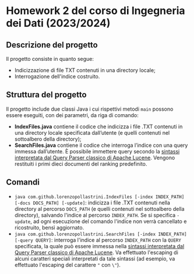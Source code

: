 # Homework 2 del corso di Ingegneria dei Dati (2023/2024)

## Descrizione del progetto
Il progetto consiste in quanto segue:
* Indicizzazione di file TXT contenuti in una directory locale;
* Interrogazione dell'indice costruito.

## Struttura del progetto
Il progetto include due classi Java i cui rispettivi metodi `main` possono essere
eseguiti, con dei parametri, da riga di comando:
* **IndexFiles.java** contiene il codice che indicizza i file .TXT contenuti in una directory locale specificata
  dall’utente (e quelli contenuti nel sottoalbero della directory);
* **SearchFiles.java** contiene il codice che interroga l’indice con una query immessa dall’utente. È possibile
  immettere query secondo la [sintassi interpretata dal Query Parser classico di Apache Lucene](
  https://lucene.apache.org/core/9_8_0/queryparser/org/apache/lucene/queryparser/classic/package-summary.html). Vengono
  restituiti i primi dieci documenti del ranking predefinito.

## Comandi
* `java com.github.lorenzopollastrini.IndexFiles [-index INDEX_PATH] [-docs DOCS_PATH] [-update]`: indicizza i file
  .TXT contenuti nella directory al percorso `DOCS_PATH` (e quelli contenuti nel sottoalbero della directory), salvando
  l'indice al percorso `INDEX_PATH`. Se si specifica `-update`, ad ogni esecuzione del comando l'indice non verrà
  cancellato e ricostruito, bensì aggiornato.
* `java com.github.lorenzopollastrini.SearchFiles [-index INDEX_PATH] [-query QUERY]`: interroga l'indice al percorso
  `INDEX_PATH` con la `QUERY` specificata, la quale può essere immessa nella [sintassi interpretata dal Query Parser
  classico di Apache Lucene](
  https://lucene.apache.org/core/9_8_0/queryparser/org/apache/lucene/queryparser/classic/package-summary.html). Va
  effettuato l'escaping di alcuni caratteri speciali interpretati da tale sintassi (ad esempio, va effettuato l'escaping
  del carattere `"` con `\"`).
